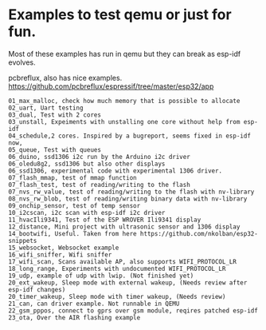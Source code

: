 #  Examples to test qemu or just for fun.
Most of these examples has run in qemu but they can break as
esp-idf evolves.

pcbreflux, also has nice examples.
    https://github.com/pcbreflux/espressif/tree/master/esp32/app

    01_max_malloc, check how much memory that is possible to allocate
    02_uart, Uart testing
    03_dual, Test with 2 cores
    03_unstall, Expeiments with unstalling one core without help from esp-idf
    04_schedule,2 cores. Inspired by a bugreport, seems fixed in esp-idf now,
    05_queue, Test with queues
    06_duino, ssd1306 i2c run by the Arduino i2c driver
    06_oledu8g2, ssd1306 but also other displays
    06_ssd1306, experimental code with experimental 1306 driver.
    07_flash_mmap, test of mmap function
    07_flash_test, test of reading/writing to the flash
    07_nvs_rw_value, test of reading/writing to the flash with nv-library 
    08_nvs_rw_blob, test of reading/writing binary data with nv-library 
    09_onchip_sensor, test of temp sensor
    10_i2cscan, i2c scan with esp-idf i2c driver
    11_hvacIli9341, Test of the ESP WROVER Ili9341 display
    12_distance, Mini project with ultrasonic sensor and 1306 display
    14_bootwifi, Useful. Taken from here https://github.com/nkolban/esp32-snippets
    15_websocket, Websocket example
    16_wifi_sniffer, Wifi sniffer
    17_wifi_scan, Scans available AP, also supports WIFI_PROTOCOL_LR
    18_long_range, Experiments with undocumented WIFI_PROTOCOL_LR
    19_udp, example of udp with lwip. (Not finished yet)
    20_ext_wakeup, Sleep mode with external wakeup, (Needs review after esp-idf changes)
    20_timer_wakeup, Sleep mode with timer wakeup, (Needs review)
    21_can, can driver example. Not runnable in QEMU
    22_gsm_pppos, connect to gprs over gsm module, reqires patched esp-idf
    23_ota, Over the AIR flashing example


